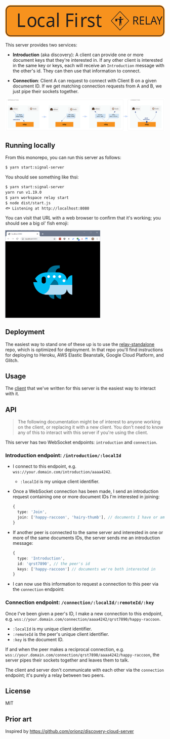 <img src='https://raw.githubusercontent.com/local-first-web/branding/main/svg/relay-localfirst-icon-name-box.svg' height='100' />

This server provides two services:

- **Introduction** (aka discovery): A client can provide one or more document keys that they're
  interested in. If any other client is interested in the same key or keys, each will receive an
  `Introduction` message with the other's id. They can then use that information to connect.

- **Connection**: Client A can request to connect with Client B on a given document ID. If we get
  matching connection requests from A and B, we just pipe their sockets together.

![diagram](./images/local-first-relay.png)

## Running locally

From this monorepo, you can run this server as follows:

```bash
$ yarn start:signal-server
```

You should see something like thsi:

```bash
$ yarn start:signal-server
yarn run v1.19.0
$ yarn workspace relay start
$ node dist/start.js
🐟 Listening at http://localhost:8080
```

You can visit that URL with a web browser to confirm that it's working; you should see a big ol' fish emoji:

<img src='./images/screenshot.png' width='300' />

## Deployment

The easiest way to stand one of these up is to use the [relay-standalone] repo, which is optimized
for deployment. In that repo you'll find instructions for deploying to Heroku, AWS Elastic
Beanstalk, Google Cloud Platform, and Glitch.

## Usage

The [client] that we've written for this server is the easiest way to interact with it.

## API

> The following documentation might be of interest to anyone working on the client, or replacing it
> with a new client. You don't need to know any of this to interact with this server if you're using
> the client.

This server has two WebSocket endpoints: `introduction` and `connection`.

### Introduction endpoint: `/introduction/:localId`

- I connect to this endpoint, e.g. `wss://your.domain.com/introduction/aaaa4242`.

  - `:localId` is my unique client identifier.

- Once a WebSocket connection has been made, I send an introduction request containing one or more
  document IDs I'm interested in joining:

  ```ts
  {
    type: 'Join',
    join: ['happy-raccoon', 'hairy-thumb'], // documents I have or am interested in
  }
  ```

- If another peer is connected to the same server and interested in one or more of the same
  documents IDs, the server sends me an introduction message:

  ```ts
  {
    type: 'Introduction',
    id: 'qrst7890', // the peer's id
    keys: ['happy-raccoon'] // documents we're both interested in
  }
  ```

- I can now use this information to request a connection to this peer via the `connection` endpoint:

### Connection endpoint: `/connection/:localId/:remoteId/:key`

Once I've been given a peer's ID, I make a new connection to this endpoint, e.g.
`wss://your.domain.com/connection/aaaa4242/qrst7890/happy-raccoon`.

- `:localId` is my unique client identifier.
- `:remoteId` is the peer's unique client identifier.
- `:key` is the document ID.

If and when the peer makes a reciprocal connection, e.g.
`wss://your.domain.com/connection/qrst7890/aaaa4242/happy-raccoon`, the server pipes their sockets
together and leaves them to talk.

The client and server don't communicate with each other via the `connection` endpoint; it's purely a
relay between two peers.

## License

MIT

## Prior art

Inspired by https://github.com/orionz/discovery-cloud-server

[client]: ./packages/relay-client/README.md
[relay-standalone]: https://github.com/local-first-web/relay-deployable
[server tests]: ./packages/relay/src/Server.test.ts
